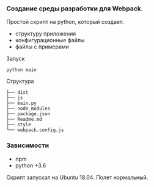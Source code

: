 ### Создание среды разработки для Webpack.

Простой скрипт на python, который создает: 
- структуру приложения
- конфигурационные файлы
- файлы с примерами


Запуск

`python main`


Структура 

```
├── dist
├── js
├── main.py
├── node_modules
├── package.json
├── Readme.md
├── style
└── webpack.config.js

```

### Зависимости
- npm
- python +3.6

Скрипт запускал на Ubuntu 18.04. Полет нормальный.